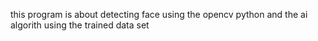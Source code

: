this program is about detecting face using the opencv python and the ai algorith using the trained data set 
